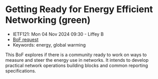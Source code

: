 # Getting Ready for Energy Efficient Networking (green)
* <IETFschedule>IETF121: Mon 04 Nov 2024 09:30 - Liffey B</IETFschedule>
* [BoF request](https://datatracker.ietf.org/doc/bofreq-palmero-getting-ready-for-energy-efficient-networking-green/)
* Keywords: energy, global warming

This BoF explores if there is a community ready to work on ways to measure and steer the energy use in networks. It intends to develop practical network operations building blocks and common reporting specifications.